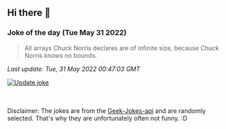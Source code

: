 ## Hi there 👋

### Joke of the day (Tue May 31 2022)
<!-- joke -->
>All arrays Chuck Norris declares are of infinite size, because Chuck Norris knows no bounds.
<!-- /joke -->

*Last update: Tue, 31 May 2022 00:47:03 GMT*

[![Update joke](https://github.com/nclskfm/nclskfm/actions/workflows/joke.yml/badge.svg)](https://github.com/nclskfm/nclskfm/actions/workflows/joke.yml)

<br><br>
Disclaimer: The jokes are from the [Geek-Jokes-api](https://github.com/sameerkumar18/geek-joke-api) and are randomly selected. That's why they are unfortunately often not funny. :D
